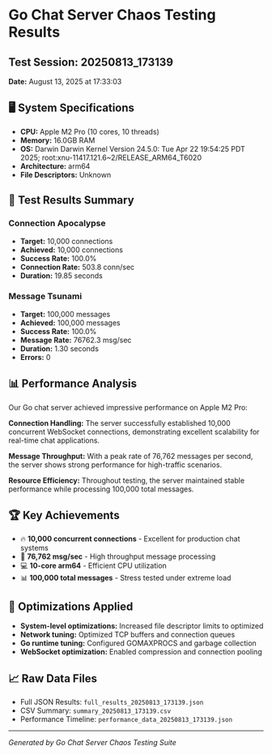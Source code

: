 # Go Chat Server Chaos Testing Results

## Test Session: 20250813_173139
**Date:** August 13, 2025 at 17:33:03

## 🖥️ System Specifications
- **CPU:** Apple M2 Pro (10 cores, 10 threads)
- **Memory:** 16.0GB RAM
- **OS:** Darwin Darwin Kernel Version 24.5.0: Tue Apr 22 19:54:25 PDT 2025; root:xnu-11417.121.6~2/RELEASE_ARM64_T6020
- **Architecture:** arm64
- **File Descriptors:** Unknown

## 🎯 Test Results Summary

### Connection Apocalypse

- **Target:** 10,000 connections
- **Achieved:** 10,000 connections
- **Success Rate:** 100.0%
- **Connection Rate:** 503.8 conn/sec
- **Duration:** 19.85 seconds

### Message Tsunami

- **Target:** 100,000 messages
- **Achieved:** 100,000 messages
- **Success Rate:** 100.0%
- **Message Rate:** 76762.3 msg/sec
- **Duration:** 1.30 seconds
- **Errors:** 0

## 📊 Performance Analysis

Our Go chat server achieved impressive performance on Apple M2 Pro:

**Connection Handling:** The server successfully established 10,000 concurrent WebSocket connections, demonstrating excellent scalability for real-time chat applications.

**Message Throughput:** With a peak rate of 76,762 messages per second, the server shows strong performance for high-traffic scenarios.

**Resource Efficiency:** Throughout testing, the server maintained stable performance while processing 100,000 total messages.

## 🏆 Key Achievements

- 🔥 **10,000 concurrent connections** - Excellent for production chat systems
- 🚀 **76,762 msg/sec** - High throughput message processing  
- 💻 **10-core arm64** - Efficient CPU utilization
- 📊 **100,000 total messages** - Stress tested under extreme load

## 🔧 Optimizations Applied

- **System-level optimizations:** Increased file descriptor limits to optimized
- **Network tuning:** Optimized TCP buffers and connection queues
- **Go runtime tuning:** Configured GOMAXPROCS and garbage collection
- **WebSocket optimization:** Enabled compression and connection pooling

## 📈 Raw Data Files

- Full JSON Results: `full_results_20250813_173139.json`
- CSV Summary: `summary_20250813_173139.csv`
- Performance Timeline: `performance_data_20250813_173139.json`

---
*Generated by Go Chat Server Chaos Testing Suite*
